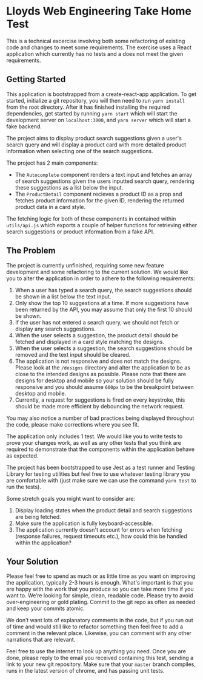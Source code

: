 # Lloyds Web Engineering Take Home Test

This is a technical excercise involving both some refactoring of existing code and changes to meet some requirements. The exercise uses a React application which currently has no tests and a does not meet the given requirements.

## Getting Started

This application is bootstrapped from a create-react-app application. To get started, initialize a git repository, you will then need to run `yarn install` from the root directory. After it has finished installing the required dependencies, get started by running `yarn start` which will start the development server on `localhost:3000`, and `yarn server` which will start a fake backend.

The project aims to display product search suggestions given a user's search query and will display a product card with more detailed product information when selecting one of the search suggestions.

The project has 2 main components:

- The `Autocomplete` component renders a text input and fetches an array of search suggestions given the users inputted search query, rendering these suggestions as a list below the input.
- The `ProductDetail` component recieves a product ID as a prop and fetches product information for the given ID, rendering the returned product data in a card style.

The fetching logic for both of these components in contained within `utils/api.js` which exports a couple of helper functions for retrieving either search suggestions or product information from a fake API.

## The Problem

The project is currently unfinished, requiring some new feature development and some refactoring to the current solution. We would like you to alter the application in order to adhere to the following requirements:

1. When a user has typed a search query, the search suggestions should be shown in a list below the text input.
2. Only show the top 10 suggestions at a time. If more suggestions have been returned by the API, you may assume that only the first 10 should be shown.
3. If the user has not entered a search query, we should not fetch or display any search suggestions.
4. When the user selects a suggestion, the product detail should be fetched and displayed in a card style matching the designs.
5. When the user selects a suggestion, the search suggestions should be removed and the text input should be cleared.
6. The application is not responsive and does not match the designs. Please look at the `/designs` directory and alter the application to be as close to the intended designs as possible. Please note that there are designs for desktop and mobile so your solution should be fully responsive and you should assume `600px` to be the breakpoint between desktop and mobile.
7. Currently, a request for suggestions is fired on every keystroke, this should be made more efficient by debouncing the network request.

You may also notice a number of bad practices being displayed throughout the code, please make corrections where you see fit.

The application only includes 1 test. We would like you to write tests to prove your changes work, as well as any other tests that you think are required to demonstrate that the components within the application behave as expected.

The project has been bootstrapped to use Jest as a test runner and Testing Library for testing utilities but feel free to use whatever testing library you are comfortable with (just make sure we can use the command `yarn test` to run the tests).

Some stretch goals you might want to consider are:

1. Display loading states when the product detail and search suggestions are being fetched.
2. Make sure the application is fully keyboard-accessible.
3. The application currently doesn't account for errors when fetching (response failures, request timeouts etc.), how could this be handled within the application?

## Your Solution

Please feel free to spend as much or as little time as you want on improving the application, typically 2-3 hours is enough. What's important is that you are happy with the work that you produce so you can take more time if you want to. We’re looking for simple, clean, readable code. Please try to avoid over-engineering or gold plating. Commit to the git repo as often as needed and keep your commits atomic.

We don’t want lots of explanatory comments in the code, but if you run out of time and would still like to refactor something then feel free to add a comment in the relevant place. Likewise, you can comment with any other narrations that are relevant.

Feel free to use the internet to look up anything you need. Once you are done, please reply to the email you received containing this test, sending a link to your new git repository. Make sure that your `master` branch compiles, runs in the latest version of chrome, and has passing unit tests.
